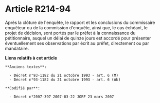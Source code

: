 # Article R214-94

Après la clôture de l'enquête, le rapport et les conclusions du commissaire enquêteur ou de la commission d'enquête, ainsi
que, le cas échéant, le projet de décision, sont portés par le préfet à la connaissance du pétitionnaire, auquel un délai de
quinze jours est accordé pour présenter éventuellement ses observations par écrit au préfet, directement ou par mandataire.

**Liens relatifs à cet article**

	**Anciens textes**:

	  - Décret n°93-1182 du 21 octobre 1993 - art. 6 (M)
	  - Décret n°93-1182 du 21 octobre 1993 - art. 6 (Ab)

	**Codifié par**:

	  - Décret n°2007-397 2007-03-22 JORF 23 mars 2007
